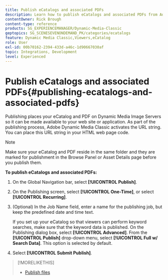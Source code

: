 ```yaml
---
title: Publish eCatalogs and associated PDFs
description: Learn how to publish eCatalogs and associated PDFs from Adobe Dynamic Media Classic.
contentOwner: Rick Brough
content-type: reference
products: SG_EXPERIENCEMANAGER/Dynamic-Media-Classic
geptopics: SG_SCENESEVENONDEMAND_PK/categories/ecatalogs
feature: Dynamic Media Classic,Viewers,eCatalog
role: User
exl-id: 00b70162-2394-433d-a46c-1d90667030af
topic: Integrations, Development
level: Experienced
---
```

# Publish eCatalogs and associated PDFs{#publishing-ecatalogs-and-associated-pdfs}

Publishing places your eCatalog and PDF on Dynamic Media Image Servers so it can be made available to your web site or application. As part of the publishing process, Adobe Dynamic Media Classic activates the URL string. You can place this URL string in your HTML web page code.

>[!NOTE]
>
>Make sure your eCatalog and PDF reside in the same folder and they are marked for publishment in the Browse Panel or Asset Details page before you publish them.

**To publish eCatalogs and associated PDFs:**

1. On the Global Navigation bar, select **[!UICONTROL Publish]**.
1. On the Publishing screen, select **[!UICONTROL One-Time]**, or select **[!UICONTROL Recurring]**.
1. (Optional) In the Job Name field, enter a name for the publishing job, but keep the predefined date and time text.

   If you set up your eCatalog so that viewers can perform keyword searches, make sure that the keyword data is published. On the Publishing dialog box, select **[!UICONTROL Advanced]**. From the **[!UICONTROL Publish]** drop-down menu, select **[!UICONTROL Full w/ Search Data]**. This option is selected by default.

1. Select **[!UICONTROL Submit Publish]**.

>[!MORELIKETHIS]
>
>* [Publish files](publishing-files.md)
